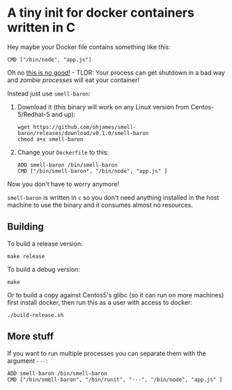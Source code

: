 # A tiny init for docker containers written in C

Hey maybe your Docker file contains something like this:

```
CMD ["/bin/node", "app.js"]
```

Oh no [this is no good!](https://blog.phusion.nl/2015/01/20/docker-and-the-pid-1-zombie-reaping-problem/) - TLDR: Your process can get shutdown in a bad way and *zombie processes* will eat your container!

Instead just use `smell-baron`:

1. Download it (this binary will work on any Linux version from Centos-5/Redhat-5 and up):

    ```
    wget https://github.com/ohjames/smell-baron/releases/download/v0.1.0/smell-baron
    chmod a+x smell-baron
    ```

2. Change your `Dockerfile` to this:

    ```
    ADD smell-baron /bin/smell-baron
    CMD ["/bin/smell-baron", "/bin/node", "app.js" ]
    ```

Now you don't have to worry anymore!

`smell-baron` is written in `c` so you don't need anything installed in the host machine to use the binary and it consumes almost no resources.

## Building

To build a release version:
```
make release
```

To build a debug version:
```
make
```

Or to build a copy against Centos5's glibc (so it can run on more machines) first install docker, then run this as a user with access to docker:

```
./build-release.sh
```

## More stuff

If you want to run multiple processes you can separate them with the argument `---`:
```
ADD smell-baron /bin/smell-baron
CMD ["/bin/smell-baron", "/bin/runit", "---", "/bin/node", "app.js" ]
```
